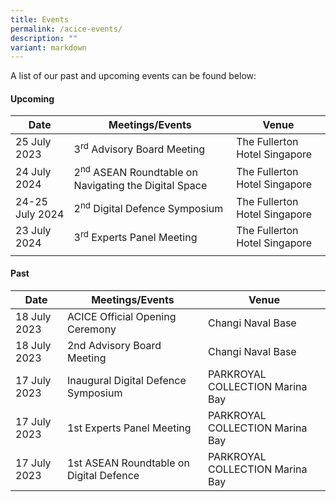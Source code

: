 ```yaml
---
title: Events
permalink: /acice-events/
description: ""
variant: markdown
---
```

A list of our past and upcoming events can be found below:

#### Upcoming <br>

| Date | Meetings/Events | Venue |
| -------- | --------    | -------- |
| 25 July 2023 | 3<sup>rd</sup> Advisory Board Meeting | The Fullerton Hotel Singapore |
| 24 July 2024 | 2<sup>nd</sup> ASEAN Roundtable on Navigating the Digital Space  | The Fullerton Hotel Singapore |
| 24-25 July 2024 | 2<sup>nd</sup> Digital Defence Symposium | The Fullerton Hotel Singapore |
| 23 July 2024 | 3<sup>rd</sup> Experts Panel Meeting | The Fullerton Hotel Singapore |
|       |           |       |

#### Past <br>

| Date | Meetings/Events | Venue |
| -------- | -------- | -------- |
| 18 July 2023 | ACICE Official Opening Ceremony | Changi Naval Base |
| 18 July 2023 | 2nd Advisory Board Meeting | Changi Naval Base |
| 17 July 2023 | Inaugural Digital Defence Symposium | PARKROYAL COLLECTION Marina Bay |
| 17 July 2023 | 1st Experts Panel Meeting | PARKROYAL COLLECTION Marina Bay   |
| 17 July 2023 | 1st ASEAN Roundtable on Digital Defence | PARKROYAL COLLECTION Marina Bay |